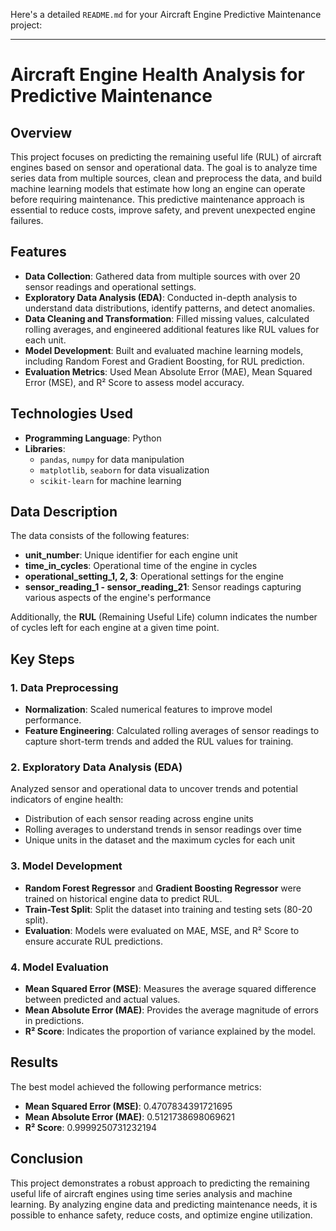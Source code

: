 Here's a detailed `README.md` for your Aircraft Engine Predictive Maintenance project:

---

# Aircraft Engine Health Analysis for Predictive Maintenance

## Overview
This project focuses on predicting the remaining useful life (RUL) of aircraft engines based on sensor and operational data. The goal is to analyze time series data from multiple sources, clean and preprocess the data, and build machine learning models that estimate how long an engine can operate before requiring maintenance. This predictive maintenance approach is essential to reduce costs, improve safety, and prevent unexpected engine failures.

## Features
- **Data Collection**: Gathered data from multiple sources with over 20 sensor readings and operational settings.
- **Exploratory Data Analysis (EDA)**: Conducted in-depth analysis to understand data distributions, identify patterns, and detect anomalies.
- **Data Cleaning and Transformation**: Filled missing values, calculated rolling averages, and engineered additional features like RUL values for each unit.
- **Model Development**: Built and evaluated machine learning models, including Random Forest and Gradient Boosting, for RUL prediction.
- **Evaluation Metrics**: Used Mean Absolute Error (MAE), Mean Squared Error (MSE), and R² Score to assess model accuracy.

## Technologies Used
- **Programming Language**: Python
- **Libraries**:
  - `pandas`, `numpy` for data manipulation
  - `matplotlib`, `seaborn` for data visualization
  - `scikit-learn` for machine learning

## Data Description
The data consists of the following features:
- **unit_number**: Unique identifier for each engine unit
- **time_in_cycles**: Operational time of the engine in cycles
- **operational_setting_1, 2, 3**: Operational settings for the engine
- **sensor_reading_1 - sensor_reading_21**: Sensor readings capturing various aspects of the engine's performance

Additionally, the **RUL** (Remaining Useful Life) column indicates the number of cycles left for each engine at a given time point.

## Key Steps
### 1. Data Preprocessing
- **Normalization**: Scaled numerical features to improve model performance.
- **Feature Engineering**: Calculated rolling averages of sensor readings to capture short-term trends and added the RUL values for training.

### 2. Exploratory Data Analysis (EDA)
Analyzed sensor and operational data to uncover trends and potential indicators of engine health:
- Distribution of each sensor reading across engine units
- Rolling averages to understand trends in sensor readings over time
- Unique units in the dataset and the maximum cycles for each unit

### 3. Model Development
- **Random Forest Regressor** and **Gradient Boosting Regressor** were trained on historical engine data to predict RUL.
- **Train-Test Split**: Split the dataset into training and testing sets (80-20 split).
- **Evaluation**: Models were evaluated on MAE, MSE, and R² Score to ensure accurate RUL predictions.

### 4. Model Evaluation
- **Mean Squared Error (MSE)**: Measures the average squared difference between predicted and actual values.
- **Mean Absolute Error (MAE)**: Provides the average magnitude of errors in predictions.
- **R² Score**: Indicates the proportion of variance explained by the model.

## Results
The best model achieved the following performance metrics:
- **Mean Squared Error (MSE)**: 0.4707834391721695
- **Mean Absolute Error (MAE)**: 0.5121738698069621
- **R² Score**:  0.9999250731232194

## Conclusion
This project demonstrates a robust approach to predicting the remaining useful life of aircraft engines using time series analysis and machine learning. By analyzing engine data and predicting maintenance needs, it is possible to enhance safety, reduce costs, and optimize engine utilization.